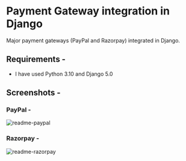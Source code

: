 # Payment Gateway integration in Django
Major payment gateways (PayPal and Razorpay) integrated in Django.

## Requirements -
 - I have used Python 3.10 and Django 5.0

## Screenshots - 

### PayPal - 
![readme-paypal](https://user-images.githubusercontent.com/59442907/97109174-ad96b380-16f7-11eb-99df-b884586c0c92.jpg)

### Razorpay - 
![readme-razorpay](https://user-images.githubusercontent.com/59442907/97109176-aff90d80-16f7-11eb-8e71-b800e21bb3cd.jpg)
